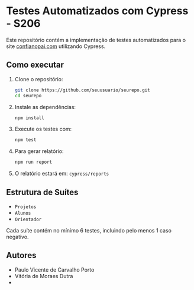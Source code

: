 # Testes Automatizados com Cypress - S206

Este repositório contém a implementação de testes automatizados para o site [confianopai.com](https://confianopai.com) utilizando Cypress.

## Como executar

1. Clone o repositório:
   ```bash
   git clone https://github.com/seuusuario/seurepo.git
   cd seurepo
   ```

2. Instale as dependências:
   ```bash
   npm install
   ```

3. Execute os testes com:
   ```bash
   npm test
   ```

4. Para gerar relatório:
   ```bash
   npm run report
   ```

5. O relatório estará em: `cypress/reports`

## Estrutura de Suítes
- `Projetos`
- `Alunos`
- `Orientador`

Cada suíte contém no mínimo 6 testes, incluindo pelo menos 1 caso negativo.

## Autores
- Paulo Vicente de Carvalho Porto
- Vitória de Moraes Dutra
- 
